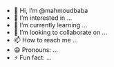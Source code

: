 - 👋 Hi, I’m @mahmoudbaba
- 👀 I’m interested in ...
- 🌱 I’m currently learning ...
- 💞️ I’m looking to collaborate on ...
- 📫 How to reach me ...
- 😄 Pronouns: ...
- ⚡ Fun fact: ...

<!---
mahmoudbaba/mahmoudbaba is a ✨ special ✨ repository because its `README.md` (this file) appears on your GitHub profile.
You can click the Preview link to take a look at your changes.
--->
